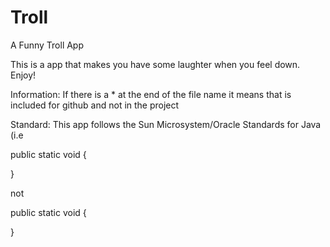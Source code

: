 Troll
=====

A Funny Troll App

This is a app that makes you have some laughter when you feel down. Enjoy! 

Information:
If there is a * at the end of the file name it means that is included for github and not in the project

Standard:
This app follows the Sun Microsystem/Oracle Standards for Java (i.e 

public static void {

}

not 

public static void
{

}

